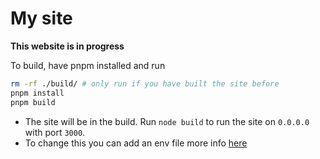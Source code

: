 # My site

**This website is in progress**

To build, have pnpm installed and run

```sh
rm -rf ./build/ # only run if you have built the site before
pnpm install
pnpm build
```

* The site will be in the build. Run `node build` to run the site on `0.0.0.0` with port `3000`.
* To change this you can add an env file more info [here](https://kit.svelte.dev/docs/adapter-node)
